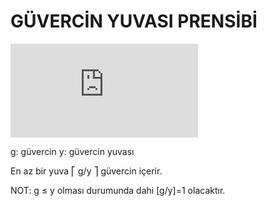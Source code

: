 # GÜVERCİN YUVASI PRENSİBİ
![first eqution](https://latex.codecogs.com/gif.latex?%5CLARGE%20g%2Cy%20%5C%2C%20%5C%2C%20%5Cepsilon%20%5C%2C%20Z%5E%7B&plus;%7D)

g: güvercin
y: güvercin yuvası

En az bir yuva ⎡ g/y ⎤ güvercin içerir.

NOT: g ≤ y olması durumunda dahi [g/y]=1 olacaktır.
